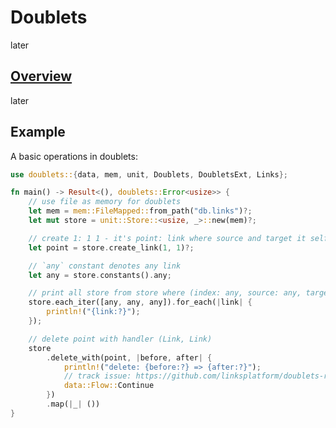 # Doublets

[actions-badge]: https://github.com/linksplatform/doublets-rs/workflows/CI/badge.svg
[actions-url]: https://github.com/linksplatform/doublets-rs/actions?query=workflow%3ACI+branch%3Amain

later

## [Overview](https://github.com/linksplatform)

later

## Example

A basic operations in doublets:

```rust
use doublets::{data, mem, unit, Doublets, DoubletsExt, Links};

fn main() -> Result<(), doublets::Error<usize>> {
    // use file as memory for doublets
    let mem = mem::FileMapped::from_path("db.links")?;
    let mut store = unit::Store::<usize, _>::new(mem)?;

    // create 1: 1 1 - it's point: link where source and target it self
    let point = store.create_link(1, 1)?;

    // `any` constant denotes any link
    let any = store.constants().any;

    // print all store from store where (index: any, source: any, target: any)
    store.each_iter([any, any, any]).for_each(|link| {
        println!("{link:?}");
    });

    // delete point with handler (Link, Link)
    store
        .delete_with(point, |before, after| {
            println!("delete: {before:?} => {after:?}");
            // track issue: https://github.com/linksplatform/doublets-rs/issues/4
            data::Flow::Continue
        })
        .map(|_| ())
}
```
